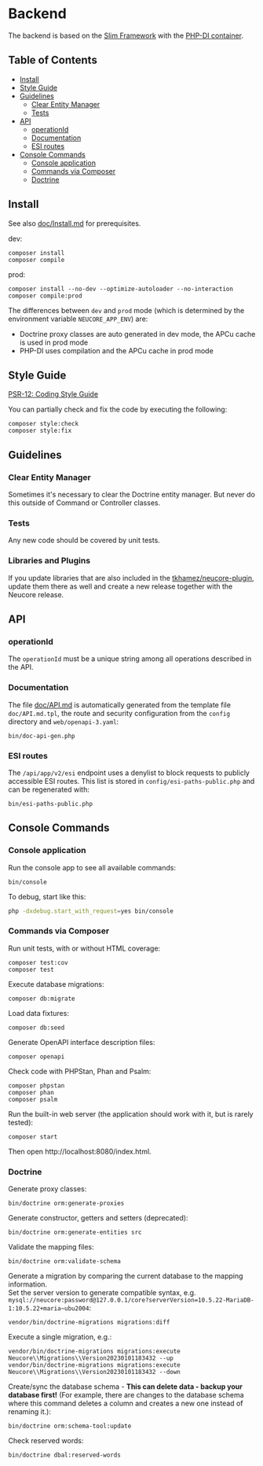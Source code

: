 # Backend

The backend is based on the [Slim Framework](https://www.slimframework.com)
with the [PHP-DI container](http://php-di.org/).

## Table of Contents

<!-- toc -->

- [Install](#install)
- [Style Guide](#style-guide)
- [Guidelines](#guidelines)
  * [Clear Entity Manager](#clear-entity-manager)
  * [Tests](#tests)
- [API](#api)
  * [operationId](#operationid)
  * [Documentation](#documentation)
  * [ESI routes](#esi-routes)
- [Console Commands](#console-commands)
  * [Console application](#console-application)
  * [Commands via Composer](#commands-via-composer)
  * [Doctrine](#doctrine)

<!-- tocstop -->

## Install

See also [doc/Install.md](../doc/Install.md#server-requirements) for prerequisites.

dev:
```
composer install
composer compile
```

prod:
```
composer install --no-dev --optimize-autoloader --no-interaction
composer compile:prod
```

The differences between `dev` and `prod` mode (which is determined by the environment variable 
`NEUCORE_APP_ENV`) are:
- Doctrine proxy classes are auto generated in dev mode, the APCu cache is used in prod mode
- PHP-DI uses compilation and the APCu cache in prod mode

## Style Guide

[PSR-12: Coding Style Guide](https://www.php-fig.org/psr/psr-12/)

You can partially check and fix the code by executing the following:
```
composer style:check
composer style:fix
```

## Guidelines

### Clear Entity Manager

Sometimes it's necessary to clear the Doctrine entity manager. But never do this outside of Command or
Controller classes.

### Tests

Any new code should be covered by unit tests.

### Libraries and Plugins

If you update libraries that are also included in the 
[tkhamez/neucore-plugin](https://github.com/tkhamez/neucore-plugin), update them there as well and create a 
new release together with the Neucore release.

## API

### operationId

The `operationId` must be a unique string among all operations described in the API.

### Documentation

The file [doc/API.md](../doc/API.md) is automatically generated from the template file `doc/API.md.tpl`, 
the route and security configuration from the `config` directory and `web/openapi-3.yaml`:
```
bin/doc-api-gen.php
```

### ESI routes

The `/api/app/v2/esi` endpoint uses a denylist to block requests to publicly accessible ESI routes. 
This list is stored in `config/esi-paths-public.php` and can be regenerated with:

```
bin/esi-paths-public.php
```

## Console Commands

### Console application

Run the console app to see all available commands:

```
bin/console
```

To debug, start like this:
```sh
php -dxdebug.start_with_request=yes bin/console
```

### Commands via Composer

Run unit tests, with or without HTML coverage:
```
composer test:cov
composer test
```

Execute database migrations:
```
composer db:migrate
```

Load data fixtures:
```
composer db:seed
```

Generate OpenAPI interface description files:
```
composer openapi
```

Check code with PHPStan, Phan and Psalm:
```
composer phpstan
composer phan
composer psalm
```

Run the built-in web server (the application should work with it, but is rarely tested):
```
composer start
```

Then open http://localhost:8080/index.html.


### Doctrine

Generate proxy classes:
```
bin/doctrine orm:generate-proxies
```

Generate constructor, getters and setters (deprecated):
```
bin/doctrine orm:generate-entities src
```

Validate the mapping files:
```
bin/doctrine orm:validate-schema
```

Generate a migration by comparing the current database to the mapping information.  
Set the server version to generate compatible syntax, e.g.
`mysql://neucore:password@127.0.0.1/core?serverVersion=10.5.22-MariaDB-1:10.5.22+maria~ubu2004`:
```
vendor/bin/doctrine-migrations migrations:diff
```

Execute a single migration, e.g.:
```
vendor/bin/doctrine-migrations migrations:execute Neucore\\Migrations\\Version20230101183432 --up
vendor/bin/doctrine-migrations migrations:execute Neucore\\Migrations\\Version20230101183432 --down
```

Create/sync the database schema - **This can delete data - backup your database first!** (For example, there are
changes to the database schema where this command deletes a column and creates a new one instead of renaming it.):
```
bin/doctrine orm:schema-tool:update
```

Check reserved words:
```
bin/doctrine dbal:reserved-words
```
